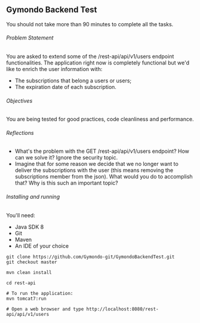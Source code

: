 ## Gymondo Backend Test

You should not take more than 90 minutes to complete all the tasks.

###### Problem Statement
You are asked to extend some of the /rest-api/api/v1/users endpoint functionalities. The application right now is completely functional but we'd like to enrich the user information with:

* The subscriptions that belong a users or users;
* The expiration date of each subscription.

###### Objectives
You are being tested for good practices, code cleanliness and performance.

###### Reflections

* What's the problem with the GET /rest-api/api/v1/users endpoint? How can we solve it? Ignore the security topic.
* Imagine that for some reason we decide that we no longer want to deliver the subscriptions with the user (this means removing the subscriptions member from the json). What would you do to accomplish that? Why is this such an important topic?

###### Installing and running

You'll need:
* Java SDK 8
* Git
* Maven
* An IDE of your choice

```
git clone https://github.com/Gymondo-git/GymondoBackendTest.git
git checkout master

mvn clean install

cd rest-api

# To run the application:
mvn tomcat7:run

# Open a web browser and type http://localhost:8080/rest-api/api/v1/users
```

